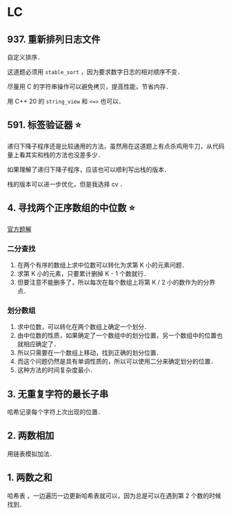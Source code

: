 # LC

## 937. 重新排列日志文件

自定义排序．

这道题必须用 `stable_sort` ，因为要求数字日志的相对顺序不变．

尽量用 C 的字符串操作可以避免拷贝，提高性能，节省内存．

用 C++ 20 的 `string_view` 和 `<=>` 也可以．

## 591. 标签验证器 ⭐️

递归下降子程序还是比较通用的方法，虽然用在这道题上有点杀鸡用牛刀，从代码量上看其实和栈的方法也没差多少．

如果理解了递归下降子程序，应该也可以顺利写出栈的版本．

栈的版本可以进一步优化，但是我选择 cv ．

## 4. 寻找两个正序数组的中位数 ⭐️

[官方题解](https://leetcode.cn/problems/median-of-two-sorted-arrays/solution/xun-zhao-liang-ge-you-xu-shu-zu-de-zhong-wei-s-114/)

### 二分查找

1. 在两个有序的数组上求中位数可以转化为求第 K 小的元素问题．
2. 求第 K 小的元素，只要累计删掉 K - 1 个数就行．
3. 但要注意不能删多了，所以每次在每个数组上将第 K / 2 小的数作为的分界点．

### 划分数组

1. 求中位数，可以转化在两个数组上确定一个划分．
2. 由中位数的性质，如果确定了一个数组中的划分位置，另一个数组中的位置也就相应确定了．
3. 所以只需要在一个数组上移动，找到正确的划分位置．
4. 而这个问题仍然是具有单调性质的，所以可以使用二分来确定划分的位置．
5. 这种方法的时间复杂度最小．

## 3. 无重复字符的最长子串

哈希记录每个字符上次出现的位置．

## 2. 两数相加

用链表模拟加法．

## 1. 两数之和

哈希表 ，一边遍历一边更新哈希表就可以，因为总是可以在遇到第 2 个数的时候找到．
